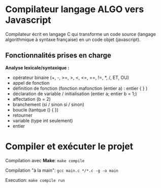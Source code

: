 # Compilateur langage ALGO vers Javascript

Compilateur écrit en langage C qui transforme un code source (langage algorithmique à syntaxe française) en un code objet (javascript).

## Fonctionnalités prises en charge

**Analyse lexicale/syntaxique :**
- opérateur binaire (+, -, >=, >, <, <=, ==, !=, *, /, ET, OU)
- appel de fonction
- définition de fonction (fonction mafonction (entier a) : entier { } )
- déclaration de variable / initialisation (entier a; entier b = 1;)
- affectation (b = 2)
- branchement (si / sinon si / sinon)
- boucle (tantque () { })
- retourner
- variable (type int seulement)
- entier

# Compiler et exécuter le projet

Compilation avec **Make**: ```make compile```

Compilation "à la main": ```gcc main.c */*.c -g -o main```

Execution: ```make compile run```
